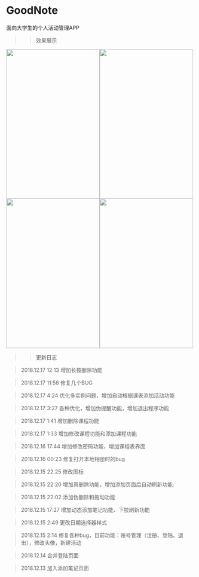 # GoodNote
面向大学生的个人活动管理APP
>> 效果展示

<img width="250" height="400" src="https://github.com/learningNicolas/MarkdownImageRepertory/blob/master/image/goodnote-1.jpg"/><img width="250" height="400" src="https://github.com/learningNicolas/MarkdownImageRepertory/blob/master/image/goodnote-2.jpg"/><img width="250" height="400" src="https://github.com/learningNicolas/MarkdownImageRepertory/blob/master/image/goodnote-3.jpg"/><img width="250" height="400" src="https://github.com/learningNicolas/MarkdownImageRepertory/blob/master/image/goodnote-4.jpg"/>

>> 更新日志

> 2018.12.17 12:13 增加长按删除功能

> 2018.12.17 11:58 修复几个BUG

> 2018.12.17 4:24  优化多实例问题，增加自动根据课表添加活动功能

> 2018.12.17 3:27  各种优化，增加伪提醒功能，增加退出程序功能

> 2018.12.17 1:41  增加删除课程功能

> 2018.12.17 1:33  增加修改课程功能和添加课程功能

> 2018.12.16 17:44 增加修改密码功能，增加课程表界面

> 2018.12.16 00:23 修复打开本地相册时的bug

> 2018.12.15 22:25 修改图标

> 2018.12.15 22:20 增加真删除功能，增加添加页面后自动刷新功能.

> 2018.12.15 22:02 添加伪删除和拖动功能

> 2018.12.15 17:27 增加动态添加笔记功能、下拉刷新功能

> 2018.12.15 2:49 更改日期选择器样式

> 2018.12.15 2:14 修复各种bug，目前功能：账号管理（注册、登陆、退出），修改头像，新建活动

> 2018.12.14 合并登陆页面

> 2018.12.13 加入添加笔记页面
